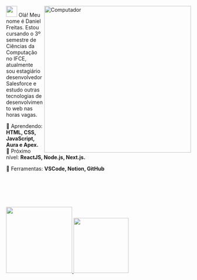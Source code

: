 <a href="https://github.com/danielfreitasce"><img src="https://raw.githubusercontent.com/MicaelliMedeiros/micaellimedeiros/master/image/computer-illustration.png" min-width="400px" max-width="400px" width="400px" align="right" alt="Computador"></a>

<p align="left"> 
  
  <a href="https://images.app.goo.gl/ShpjqAMjpxvQUWSg9" target="_blank"><img height="30em" src="img/foguete-decolando.gif" ></a> Olá! Meu nome é Daniel Freitas.
  Estou cursando o 3º semestre de Ciências da Computação no IFCE, atualmente sou estagiário desenvolvedor Salesforce e estudo outras tecnologias de desenvolvimento web nas horas vagas.
</p>

<p align="left">
  🚧 Aprendendo: <strong>HTML, CSS, JavaScript, Aura e Apex.<br></strong>
  🚀 Próximo nível: <strong>ReactJS, Node.js, Next.js.</strong>
</p>

<p align="left">
  💼 Ferramentas: <strong> VSCode, Notion, GitHub</strong>
</p> 
<br>
<br>
<br>
<br>
<p align="left">
  <a href="https://github.com/danielfreitasce">
  <img height="180em" src="https://github-readme-stats.vercel.app/api?username=danielfreitasce&show_icons=true&theme=default_repocard&include_all_commits=true&count_private=true"/>
<img height="150em" src="https://github-readme-stats.vercel.app/api/top-langs/?username=danielfreitasce&layout=compact&langs_count=16&theme=default"/>
</a>
</p>

